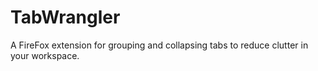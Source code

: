 # TabWrangler

A FireFox extension for grouping and collapsing tabs to reduce clutter in your workspace.
